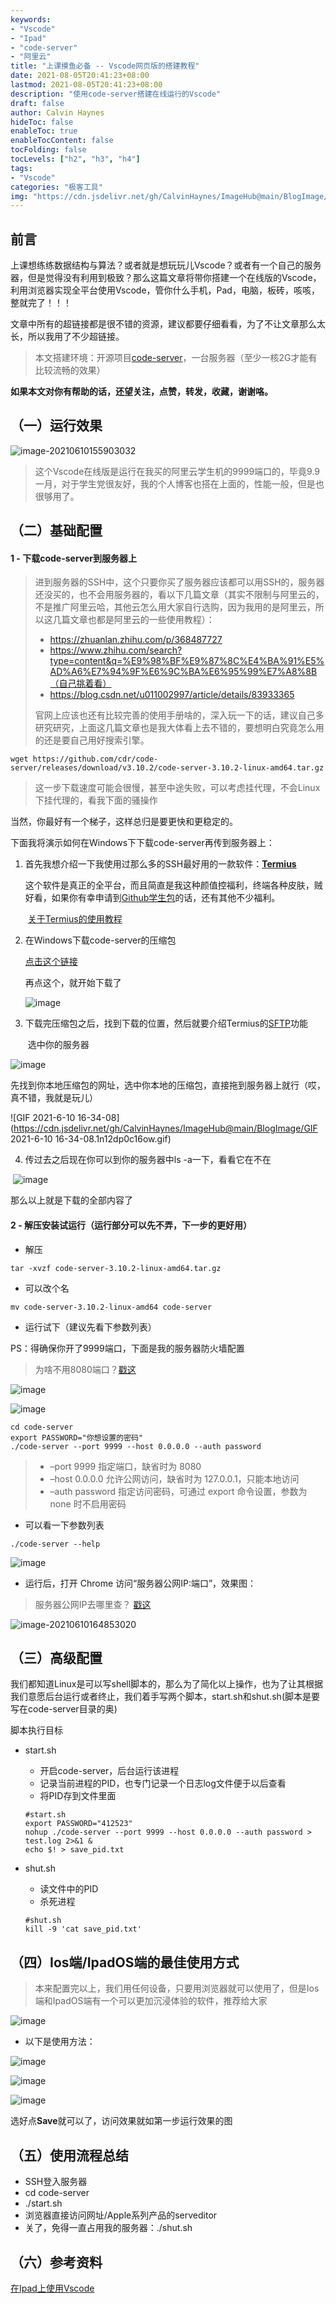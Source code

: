 ```yaml
---
keywords:
- "Vscode"
- "Ipad"
- "code-server"
- "阿里云"
title: "上课摸鱼必备 -- Vscode网页版的搭建教程"
date: 2021-08-05T20:41:23+08:00
lastmod: 2021-08-05T20:41:23+08:00
description: "使用code-server搭建在线运行的Vscode"
draft: false 
author: Calvin Haynes
hideToc: false
enableToc: true
enableTocContent: false
tocFolding: false
tocLevels: ["h2", "h3", "h4"]
tags:
- "Vscode"
categories: "极客工具"
img: "https://cdn.jsdelivr.net/gh/CalvinHaynes/ImageHub@main/BlogImage/image-20210610155903032.3hg5z4x2jgw0.png"
---
```

## 前言

​		上课想练练数据结构与算法？或者就是想玩玩儿Vscode？或者有一个自己的服务器，但是觉得没有利用到极致？那么这篇文章将带你搭建一个在线版的Vscode，利用浏览器实现全平台使用Vscode，管你什么手机，Pad，电脑，板砖，咳咳，整就完了！！！

​		文章中所有的超链接都是很不错的资源，建议都要仔细看看，为了不让文章那么太长，所以我用了不少超链接。

> 本文搭建环境：开源项目[code-server](https://github.com/cdr/code-server)，一台服务器（至少一核2G才能有比较流畅的效果）

**如果本文对你有帮助的话，还望关注，点赞，转发，收藏，谢谢咯。**

## （一）运行效果

![image-20210610155903032](https://cdn.jsdelivr.net/gh/CalvinHaynes/ImageHub@main/BlogImage/image-20210610155903032.3hg5z4x2jgw0.png)

> 这个Vscode在线版是运行在我买的阿里云学生机的9999端口的，毕竟9.9一月，对于学生党很友好，我的个人博客也搭在上面的，性能一般，但是也很够用了。

## （二）基础配置

#### **1 - 下载code-server到服务器上**

> 进到服务器的SSH中，这个只要你买了服务器应该都可以用SSH的，服务器还没买的，也不会用服务器的，看以下几篇文章（其实不限制与阿里云的，不是推广阿里云哈，其他云怎么用大家自行选购，因为我用的是阿里云，所以这几篇文章也都是阿里云的一些使用教程）：
>
> - https://zhuanlan.zhihu.com/p/368487727
> - https://www.zhihu.com/search?type=content&q=%E9%98%BF%E9%87%8C%E4%BA%91%E5%AD%A6%E7%94%9F%E6%9C%BA%E6%95%99%E7%A8%8B（自己挑着看）
> - https://blog.csdn.net/u011002997/article/details/83933365
>
> 官网上应该也还有比较完善的使用手册啥的，深入玩一下的话，建议自己多研究研究，上面这几篇文章也是我大体看上去不错的，要想明白究竟怎么用的还是要自己用好搜索引擎。

```linux
wget https://github.com/cdr/code-server/releases/download/v3.10.2/code-server-3.10.2-linux-amd64.tar.gz
```

> 这一步下载速度可能会很慢，甚至中途失败，可以考虑挂代理，不会Linux下挂代理的，看我下面的骚操作

当然，你最好有一个梯子，这样总归是要更快和更稳定的。

下面我将演示如何在Windows下下载code-server再传到服务器上：

1. 首先我想介绍一下我使用过那么多的SSH最好用的一款软件：**[Termius](https://www.termius.com/)**

   ​	这个软件是真正的全平台，而且简直是我这种颜值控福利，终端各种皮肤，贼好看，如果你有幸申请到[Github学生包](https://blog.csdn.net/u012195214/article/details/87214085)的话，还有其他不少福利。

   ​	[关于Termius的使用教程](https://www.duangvps.com/archives/417)

2. 在Windows下载code-server的压缩包

   [点击这个链接](https://github.com/cdr/code-server/releases)

   再点这个，就开始下载了

   ![image](https://cdn.jsdelivr.net/gh/CalvinHaynes/ImageHub@main/BlogImage/image.6m7u4m3ya700.png)

3. 下载完压缩包之后，找到下载的位置，然后就要介绍Termius的[SFTP](https://cloud.tencent.com/developer/article/1506251#:~:text=%E4%BB%80%E4%B9%88%E6%98%AFSFTP%EF%BC%9F,SFTP%E6%98%AF%E4%B8%80%E7%A7%8D%E5%AE%89%E5%85%A8%E7%9A%84%E6%96%87%E4%BB%B6%E4%BC%A0%E8%BE%93%E5%8D%8F%E8%AE%AE%EF%BC%8C%E4%B8%80%E7%A7%8D%E9%80%9A%E8%BF%87%E7%BD%91%E7%BB%9C%E4%BC%A0%E8%BE%93%E6%96%87%E4%BB%B6%E7%9A%84%E5%AE%89%E5%85%A8%E6%96%B9%E6%B3%95%EF%BC%9B%E5%AE%83%E7%A1%AE%E4%BF%9D%E4%BD%BF%E7%94%A8%E7%A7%81%E6%9C%89%E5%92%8C%E5%AE%89%E5%85%A8%E7%9A%84%E6%95%B0%E6%8D%AE%E6%B5%81%E6%9D%A5%E5%AE%89%E5%85%A8%E5%9C%B0%E4%BC%A0%E8%BE%93%E6%95%B0%E6%8D%AE%E3%80%82%20SFTP%E8%A6%81%E6%B1%82%E5%AE%A2%E6%88%B7%E7%AB%AF%E7%94%A8%E6%88%B7%E5%BF%85%E9%A1%BB%E7%94%B1%E6%9C%8D%E5%8A%A1%E5%99%A8%E8%BF%9B%E8%A1%8C%E8%BA%AB%E4%BB%BD%E9%AA%8C%E8%AF%81%EF%BC%8C%E5%B9%B6%E4%B8%94%E6%95%B0%E6%8D%AE%E4%BC%A0%E8%BE%93%E5%BF%85%E9%A1%BB%E9%80%9A%E8%BF%87%E5%AE%89%E5%85%A8%E9%80%9A%E9%81%93%EF%BC%88SSH%EF%BC%89%E8%BF%9B%E8%A1%8C%EF%BC%8C%E5%8D%B3%E4%B8%8D%E4%BC%A0%E8%BE%93%E6%98%8E%E6%96%87%E5%AF%86%E7%A0%81%E6%88%96%E6%96%87%E4%BB%B6%E6%95%B0%E6%8D%AE%E3%80%82)功能

   ​	选中你的服务器

![image](https://cdn.jsdelivr.net/gh/CalvinHaynes/ImageHub@main/BlogImage/image.6fubf7xwqu80.png)

​		先找到你本地压缩包的网址，选中你本地的压缩包，直接拖到服务器上就行（哎，真不错，我就是玩儿）

![GIF 2021-6-10 16-34-08](https://cdn.jsdelivr.net/gh/CalvinHaynes/ImageHub@main/BlogImage/GIF 2021-6-10 16-34-08.1n12dp0c16ow.gif)

4. 传过去之后现在你可以到你的服务器中ls -a一下，看看它在不在

​	![image](https://cdn.jsdelivr.net/gh/CalvinHaynes/ImageHub@main/BlogImage/image.2e00phmhdyck.png)

那么以上就是下载的全部内容了

#### 2 - 解压安装试运行（运行部分可以先不弄，下一步的更好用）

- 解压

```linux
tar -xvzf code-server-3.10.2-linux-amd64.tar.gz
```

- 可以改个名

```linux
mv code-server-3.10.2-linux-amd64 code-server
```

- 运行试下（建议先看下参数列表）

PS：得确保你开了9999端口，下面是我的服务器防火墙配置

> 为啥不用8080端口？[戳这](https://baike.baidu.com/item/8080%E7%AB%AF%E5%8F%A3#:~:text=8080%E7%AB%AF%E5%8F%A3%E6%98%AF%E8%A2%AB%E7%94%A8%E4%BA%8EWWW%E4%BB%A3%E7%90%86%E6%9C%8D%E5%8A%A1%E7%9A%84%EF%BC%8C%E5%8F%AF%E4%BB%A5%E5%AE%9E%E7%8E%B0%E7%BD%91%E9%A1%B5%E6%B5%8F%E8%A7%88%EF%BC%8C%E7%BB%8F%E5%B8%B8%E5%9C%A8%E8%AE%BF%E9%97%AE%E6%9F%90%E4%B8%AA%E7%BD%91%E7%AB%99%E6%88%96%E4%BD%BF%E7%94%A8%20%E4%BB%A3%E7%90%86%E6%9C%8D%E5%8A%A1%E5%99%A8%20%E7%9A%84%E6%97%B6%E5%80%99%EF%BC%8C%E4%BC%9A%E5%8A%A0%E4%B8%8A%E2%80%9C%3A8080%E2%80%9D%20%E7%AB%AF%E5%8F%A3%E5%8F%B7,%E3%80%82%20%E5%8F%A6%E5%A4%96Apache%20Tomcat%20web%20server%E5%AE%89%E8%A3%85%E5%90%8E%EF%BC%8C%E9%BB%98%E8%AE%A4%E7%9A%84%E6%9C%8D%E5%8A%A1%E7%AB%AF%E5%8F%A3%E5%B0%B1%E6%98%AF8080%E3%80%82)

![image](https://cdn.jsdelivr.net/gh/CalvinHaynes/ImageHub@main/BlogImage/image.174au3x9jk80.png)

![image](https://cdn.jsdelivr.net/gh/CalvinHaynes/ImageHub@main/BlogImage/image.7jcmo9u92lw0.png)

```linux
cd code-server
export PASSWORD="你想设置的密码"
./code-server --port 9999 --host 0.0.0.0 --auth password
```

> - –port 9999 指定端口，缺省时为 8080
> - –host 0.0.0.0 允许公网访问，缺省时为 127.0.0.1，只能本地访问
> - –auth password 指定访问密码，可通过 export 命令设置，参数为 none 时不启用密码

- 可以看一下参数列表

```linux
./code-server --help
```

![image](https://cdn.jsdelivr.net/gh/CalvinHaynes/ImageHub@main/BlogImage/image.277j7h3h4x8g.png)

- 运行后，打开 Chrome 访问“服务器公网IP:端口”，效果图：

> 服务器公网IP去哪里查？  [戳这](https://blog.csdn.net/weixin_44226789/article/details/106396968)

![image-20210610164853020](https://cdn.jsdelivr.net/gh/CalvinHaynes/ImageHub@main/BlogImage/image-20210610164853020.4s0pnj2dndo0.png)



## （三）高级配置

​		我们都知道Linux是可以写shell脚本的，那么为了简化以上操作，也为了让其根据我们意愿后台运行或者终止，我们着手写两个脚本，start.sh和shut.sh(脚本是要写在code-server目录的奥)

脚本执行目标

- start.sh

  - 开启code-server，后台运行该进程
  - 记录当前进程的PID，也专门记录一个日志log文件便于以后查看
  - 将PID存到文件里面

  ```
  #start.sh
  export PASSWORD="412523"
  nohup ./code-server --port 9999 --host 0.0.0.0 --auth password > test.log 2>&1 &
  echo $! > save_pid.txt
  ```

- shut.sh

  - 读文件中的PID
  - 杀死进程

  ```
  #shut.sh
  kill -9 'cat save_pid.txt'
  ```


## （四）Ios端/IpadOS端的最佳使用方式

> 本来配置完以上，我们用任何设备，只要用浏览器就可以使用了，但是Ios端和IpadOS端有一个可以更加沉浸体验的软件，推荐给大家

![image](https://cdn.jsdelivr.net/gh/CalvinHaynes/ImageHub@main/BlogImage/image.41hexmd78n80.png)

- 以下是使用方法：

![image](https://cdn.jsdelivr.net/gh/CalvinHaynes/ImageHub@main/BlogImage/image.yi50np44r80.png)

![image](https://cdn.jsdelivr.net/gh/CalvinHaynes/ImageHub@main/BlogImage/image.jwjdy8ewin4.png)

![image](https://cdn.jsdelivr.net/gh/CalvinHaynes/ImageHub@main/BlogImage/image.1as8qmxwh0g0.png)

选好点**Save**就可以了，访问效果就如第一步运行效果的图

## （五）使用流程总结

- SSH登入服务器
- cd code-server
- ./start.sh
- 浏览器直接访问网址/Apple系列产品的serveditor
- 关了，免得一直占用我的服务器：./shut.sh

## （六）参考资料

[在Ipad上使用Vscode](https://blog.csdn.net/liteng607/article/details/106601569?ops_request_misc=%257B%2522request%255Fid%2522%253A%2522161529894516780269818215%2522%252C%2522scm%2522%253A%252220140713.130102334..%2522%257D&request_id=161529894516780269818215&biz_id=0&utm_medium=distribute.pc_search_result.none-task-blog-2~all~sobaiduend~default-1-106601569.first_rank_v2_pc_rank_v29&utm_term=ipad+Vscode)


